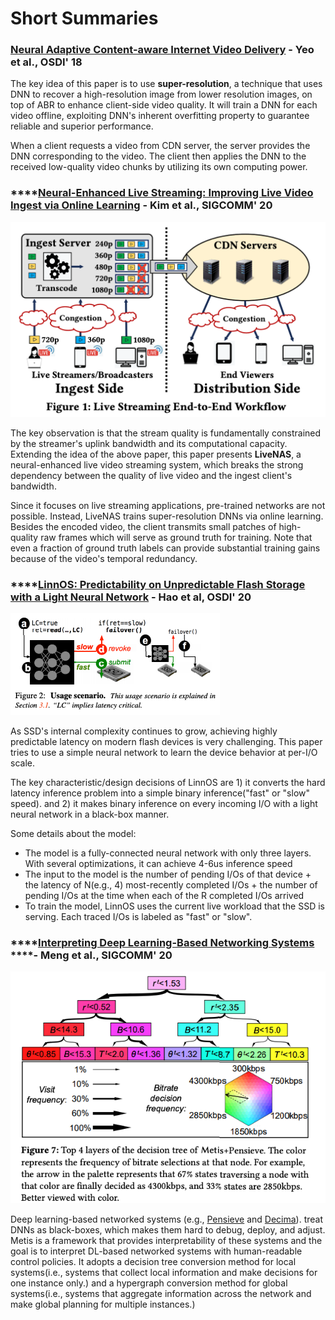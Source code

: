 # Short Summaries

### [Neural Adaptive Content-aware Internet Video Delivery](https://www.usenix.org/system/files/osdi18-yeo.pdf) - Yeo et al., OSDI' 18

The key idea of this paper is to use **super-resolution**, a technique that uses DNN to recover a high-resolution image from lower resolution images, on top of ABR to enhance client-side video quality. It will train a DNN for each video offline, exploiting DNN's inherent overfitting property to guarantee reliable and superior performance. 

When a client requests a video from CDN server, the server provides the DNN corresponding to the video. The client then applies the DNN to the received low-quality video chunks by utilizing its own computing power. 

### \*\*\*\*[**Neural-Enhanced Live Streaming: Improving Live Video Ingest via Online Learning**](http://ina.kaist.ac.kr/~livenas/livenas_sigcomm2020.pdf) - Kim et al., SIGCOMM' 20

![](../../.gitbook/assets/screen-shot-2021-02-23-at-2.52.07-pm.png)

The key observation is that the stream quality is fundamentally constrained by the streamer's uplink bandwidth and its computational capacity. Extending the idea of the above paper, this paper presents **LiveNAS**, a neural-enhanced live video streaming system, which breaks the strong dependency between the quality of live video and the ingest client's bandwidth.

Since it focuses on live streaming applications, pre-trained networks are not possible. Instead, LiveNAS trains super-resolution DNNs via online learning. Besides the encoded video, the client transmits small patches of high-quality raw frames which will serve as ground truth for training. Note that even a fraction of ground truth labels can provide substantial training gains because of the video's temporal redundancy.

### \*\*\*\*[**LinnOS: Predictability on Unpredictable Flash Storage with a Light Neural Network**](https://www.usenix.org/system/files/osdi20-hao.pdf) - Hao et al, OSDI' 20

![The request will be sent to a replica if the model predicts the response will be &quot;slow&quot;](../../.gitbook/assets/screen-shot-2021-02-23-at-3.12.00-pm.png)

As SSD's internal complexity continues to grow, achieving highly predictable latency on modern flash devices is very challenging. This paper tries to use a simple neural network to learn the device behavior at per-I/O scale. 

The key characteristic/design decisions of LinnOS are 1\) it converts the hard latency inference problem into a simple binary inference\("fast" or "slow" speed\). and 2\) it makes binary inference on every incoming I/O with a light neural network in a black-box manner. 

Some details about the model:

* The model is a fully-connected neural network with only three layers. With several optimizations, it can achieve 4-6us inference speed
* The input to the model is the number of pending I/Os of that device +  the latency of N\(e.g., 4\) most-recently completed I/Os + the number of pending I/Os at the time when each of the R completed I/Os arrived
* To train the model, LinnOS uses the current live workload that the SSD is serving. Each traced I/Os is labeled as "fast" or "slow". 

### \*\*\*\*[**Interpreting Deep Learning-Based Networking Systems**](https://dl.acm.org/doi/10.1145/3387514.3405859) ****- Meng et al., SIGCOMM' 20

![](../../.gitbook/assets/screen-shot-2021-02-23-at-3.24.21-pm.png)

Deep learning-based networked systems \(e.g., [Pensieve](http://web.mit.edu/pensieve/) and [Decima](https://web.mit.edu/decima/content/sigcomm-2019.pdf)\). treat DNNs as black-boxes, which makes them hard to debug, deploy, and adjust. Metis is a framework that provides interpretability of these systems and the goal is to interpret DL-based networked systems with human-readable control policies. It adopts a decision tree conversion method for local systems\(i.e., systems that collect local information and make decisions for one instance only.\) and a hypergraph conversion method for global systems\(i.e., systems that aggregate information across the network and make global planning for multiple instances.\)

